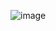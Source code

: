 ![image](https://github.com/johnsontopno/Website/assets/66691981/1716dac7-ed13-460f-b7da-ae9d6845f517)
